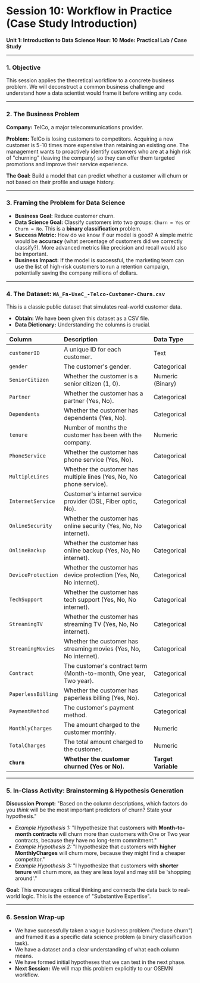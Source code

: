 # Session 10: Workflow in Practice (Case Study Introduction)

**Unit 1: Introduction to Data Science**
**Hour: 10**
**Mode: Practical Lab / Case Study**

---

### 1. Objective

This session applies the theoretical workflow to a concrete business problem. We will deconstruct a common business challenge and understand how a data scientist would frame it before writing any code.

---

### 2. The Business Problem

**Company:** TelCo, a major telecommunications provider.

**Problem:** TelCo is losing customers to competitors. Acquiring a new customer is 5-10 times more expensive than retaining an existing one. The management wants to proactively identify customers who are at a high risk of "churning" (leaving the company) so they can offer them targeted promotions and improve their service experience.

**The Goal:** Build a model that can predict whether a customer will churn or not based on their profile and usage history.

---

### 3. Framing the Problem for Data Science

*   **Business Goal:** Reduce customer churn.
*   **Data Science Goal:** Classify customers into two groups: `Churn = Yes` or `Churn = No`. This is a **binary classification** problem.
*   **Success Metric:** How do we know if our model is good? A simple metric would be **accuracy** (what percentage of customers did we correctly classify?). More advanced metrics like precision and recall would also be important.
*   **Business Impact:** If the model is successful, the marketing team can use the list of high-risk customers to run a retention campaign, potentially saving the company millions of dollars.

---

### 4. The Dataset: `WA_Fn-UseC_-Telco-Customer-Churn.csv`

This is a classic public dataset that simulates real-world customer data.

*   **Obtain:** We have been given this dataset as a CSV file.
*   **Data Dictionary:** Understanding the columns is crucial.

| Column | Description | Data Type |
| :--- | :--- | :--- |
| `customerID` | A unique ID for each customer. | Text |
| `gender` | The customer's gender. | Categorical |
| `SeniorCitizen` | Whether the customer is a senior citizen (1, 0). | Numeric (Binary) |
| `Partner` | Whether the customer has a partner (Yes, No). | Categorical |
| `Dependents` | Whether the customer has dependents (Yes, No). | Categorical |
| `tenure` | Number of months the customer has been with the company. | Numeric |
| `PhoneService` | Whether the customer has phone service (Yes, No). | Categorical |
| `MultipleLines` | Whether the customer has multiple lines (Yes, No, No phone service). | Categorical |
| `InternetService` | Customer's internet service provider (DSL, Fiber optic, No).| Categorical |
| `OnlineSecurity` | Whether the customer has online security (Yes, No, No internet). | Categorical |
| `OnlineBackup` | Whether the customer has online backup (Yes, No, No internet). | Categorical |
| `DeviceProtection`| Whether the customer has device protection (Yes, No, No internet).| Categorical |
| `TechSupport` | Whether the customer has tech support (Yes, No, No internet). | Categorical |
| `StreamingTV` | Whether the customer has streaming TV (Yes, No, No internet). | Categorical |
| `StreamingMovies`| Whether the customer has streaming movies (Yes, No, No internet). | Categorical |
| `Contract` | The customer's contract term (Month-to-month, One year, Two year).| Categorical |
| `PaperlessBilling`| Whether the customer has paperless billing (Yes, No). | Categorical |
| `PaymentMethod` | The customer's payment method. | Categorical |
| `MonthlyCharges`| The amount charged to the customer monthly. | Numeric |
| `TotalCharges` | The total amount charged to the customer. | Numeric |
| **`Churn`** | **Whether the customer churned (Yes or No).** | **Target Variable**|

---

### 5. In-Class Activity: Brainstorming & Hypothesis Generation

**Discussion Prompt:** "Based on the column descriptions, which factors do you *think* will be the most important predictors of churn? State your hypothesis."

*   *Example Hypothesis 1:* "I hypothesize that customers with **Month-to-month contracts** will churn more than customers with One or Two year contracts, because they have no long-term commitment."
*   *Example Hypothesis 2:* "I hypothesize that customers with **higher MonthlyCharges** will churn more, because they might find a cheaper competitor."
*   *Example Hypothesis 3:* "I hypothesize that customers with **shorter tenure** will churn more, as they are less loyal and may still be 'shopping around'."

**Goal:** This encourages critical thinking and connects the data back to real-world logic. This is the essence of "Substantive Expertise".

---

### 6. Session Wrap-up

*   We have successfully taken a vague business problem ("reduce churn") and framed it as a specific data science problem (a binary classification task).
*   We have a dataset and a clear understanding of what each column means.
*   We have formed initial hypotheses that we can test in the next phase.
*   **Next Session:** We will map this problem explicitly to our OSEMN workflow.